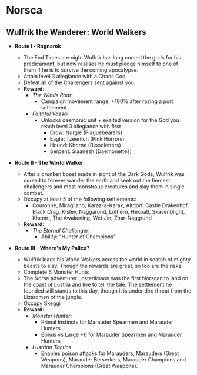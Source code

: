 # Norsca

## Wulfrik the Wanderer: World Walkers

* **Route I - Ragnarok**
  * The End Times are nigh. Wulfrik has long cursed the gods for his predicament, but now realises he must pledge 
  himself to one of them if he is to survive the coming apocalypse.
  * Attain level 3 allegiance with a Chaos God.
   * Defeat all of the Challengers sent against you.
  * **Reward**:
	* _The Winds Roar_: 
	  * Campaign movement range: +100% after razing a port settlement
	* _Faithful Vassal_:
	  * Unlocks daemonic unit + exalted version for the God you reach level 3 allegiance with first
	    * Crow: Nurgle (Plaguebearers)
	    * Eagle: Tzeentch (Pink Horrors)
	    * Hound: Khorne (Bloodletters)
	    * Serpent: Slaanesh (Daemonettes)

* **Route II - The World Walker**
  * After a drunken boast made in sight of the Dark Gods, Wulfrik was cursed to forever wander the earth and seek out 
  the fiercest challengers and most monstrous creatures and slay them in single combat.
  * Occupy at least 5 of the following settlements:
	* Couronne, Miragliano, Karaz-a-Karak, Altdorf, Castle Drakenhof, Black Crag, Kislev, Naggarond, Lothern, Hexoatl, 
	Skavenblight, Khemri, The Awakening, Wei-Jin, Zhar-Naggrund
  * **Reward**:
	* _The Eternal Challenger_: 
	  * Ability: "Hunter of Champions"

* **Route III - Where's My Palico?**
  * Wulfrik leads his World Walkers across the world in search of mighty beasts to slay. Though the rewards are great, 
  so too are the risks.
  * Complete 6 Monster Hunts
  * The Norse adventurer Losteriksson was the first Norscan to land on the coast of Lustria and live to tell the tale. 
  The settlement he founded still stands to this day, though it is under dire threat from the Lizardmen of the jungle.
  * Occupy Skeggi
  * **Reward**:
	* _Monster Hunter_: 
	  * Primal Instincts for Marauder Spearmen and Marauder Hunters 
	  * Bonus vs Large +6 for Marauder Spearmen and Marauder Hunters 
	* _Lustrian Tactics_: 
	  * Enables poison attacks for Marauders, Marauders (Great Weapons), Marauder Berserkers, Marauder Champions and 
	  Marauder Champions (Great Weapons).
